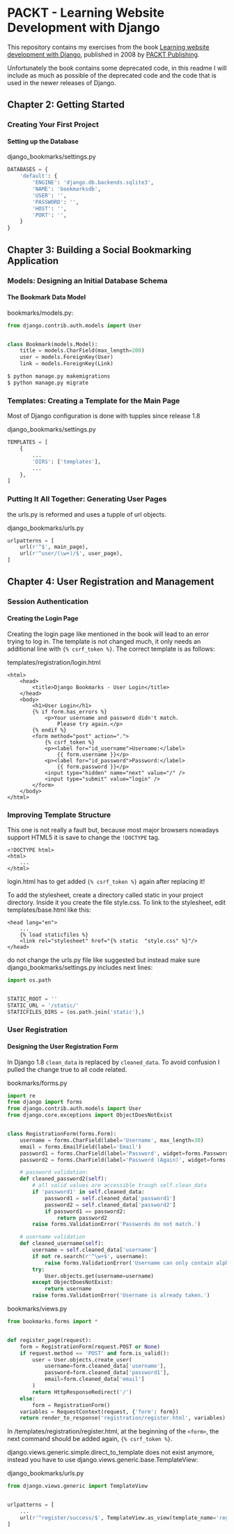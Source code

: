 # PACKT - Learning Website Development with Django

This repository contains my exercises from the book [Learning website development with Django](https://www.packtpub.com/web-development/learning-website-development-django), published in 2008 by [PACKT Publishing](https://www.packtpub.com/).

Unfortunately the book contains some deprecated code, in this readme I will include as much as possible of the deprecated code and the code that is used in the newer releases of Django.

## Chapter 2: Getting Started
### Creating Your First Project
#### Setting up the Database
django_bookmarks/settings.py
``` Python
DATABASES = {
    'default': {
        'ENGINE': 'django.db.backends.sqlite3',
        'NAME': 'bookmarksdb',
        'USER': '',
        'PASSWORD': '',
        'HOST': '',
        'PORT': '',
    }
}
```
## Chapter 3: Building a Social Bookmarking Application
### Models: Designing an Initial Database Schema
#### The Bookmark Data Model
bookmarks/models.py:
``` Python
from django.contrib.auth.models import User


class Bookmark(models.Model):
    title = models.CharField(max_length=200)
    user = models.ForeignKey(User)
    link = models.ForeignKey(Link)
```

``` Bash
$ python manage.py makemigrations
$ python manage.py migrate
```
### Templates: Creating a Template for the Main Page
Most of Django configuration is done with tupples since release 1.8

django_bookmarks/settings.py
``` Python
TEMPLATES = [
    {
        ...
        'DIRS': ['templates'],
        ...
    },
]
```
### Putting It All Together: Generating User Pages
the urls.py is reformed and uses a tupple of url objects.

django_bookmarks/urls.py
``` Python
urlpatterns = [
    url(r'^$', main_page),
    url(r'^user/(\w+)/$', user_page),
]
```
## Chapter 4: User Registration and Management
### Session Authentication
#### Creating the Login Page
Creating the login page like mentioned in the book will lead to an error trying to log in. The template is not changed much, it only needs an additional line with `{% csrf_token %}`. 
The correct template is as follows:

templates/registration/login.html
``` HTML5
<html>
    <head>
        <title>Django Bookmarks - User Login</title>
    </head>
    <body>
        <h1>User Login</h1>
        {% if form.has_errors %}
            <p>Your username and password didn't match.
                Please try again.</p>
        {% endif %}
        <form method="post" action=".">
            {% csrf_token %}
            <p><label for="id_username">Username:</label>
                {{ form.username }}</p>
            <p><label for="id_password">Password:</label>
                {{ form.password }}</p>
            <input type="hidden" name="next" value="/" />
            <input type="submit" value="login" />
        </form>
    </body>
</html>
```
### Improving Template Structure
This one is not really a fault but, because most major browsers nowadays support HTML5 it is save to change the `!DOCTYPE` tag.
``` HTML5
<!DOCTYPE html>
<html>
    ...
</html>
```

login.html has to get added `{% csrf_token %}` again after replacing it!

To add the stylesheet, create a directory called static in your project directory. Inside it you create the file style.css. 
To link to the stylesheet, edit templates/base.html like this:
``` HTML5
<head lang="en">
    ...
    {% load staticfiles %}
    <link rel="stylesheet" href="{% static  "style.css" %}"/>
</head>
```

do not change the urls.py file like suggested but instead make sure django_bookmarks/settings.py includes next lines:
``` Python
import os.path


STATIC_ROOT = ''
STATIC_URL = '/static/'
STATICFILES_DIRS = (os.path.join('static'),)
```
### User Registration
#### Designing the User Registration Form
In Django 1.8 `clean_data` is replaced by `cleaned_data`. To avoid confusion I pulled the change true to all code related.

bookmarks/forms.py
``` Python
import re
from django import forms
from django.contrib.auth.models import User
from django.core.exceptions import ObjectDoesNotExist


class RegistrationForm(forms.Form):
    username = forms.CharField(label='Username', max_length=30)
    email = forms.EmailField(label='Email')
    password1 = forms.CharField(label='Password', widget=forms.PasswordInput())
    password2 = forms.CharField(label='Password (Again)', widget=forms.PasswordInput())

    # password validation:
    def cleaned_password2(self):
        # all valid values are accessible trough self.clean_data
        if 'password1' in self.cleaned_data:
            password1 = self.cleaned_data['password1']
            password2 = self.cleaned_data['password2']
            if password1 == password2:
                return password2
        raise forms.ValidationError('Passwords do not match.')

    # username validation
    def cleaned_username(self):
        username = self.cleaned_data['username']
        if not re.search(r'^\w+$', username):
            raise forms.ValidationError('Username can only contain alphanumeric characters and the underscore.')
        try:
            User.objects.get(username=username)
        except ObjectDoesNotExist:
            return username
        raise forms.ValidationError('Username is already taken.')
```

bookmarks/views.py
``` Python
from bookmarks.forms import *


def register_page(request):
    form = RegistrationForm(request.POST or None)
    if request.method == 'POST' and form.is_valid():
        user = User.objects.create_user(
            username=form.cleaned_data['username'],
            password=form.cleaned_data['password1'],
            email=form.cleaned_data['email']
        )
        return HttpResponseRedirect('/')
    else:
        form = RegistrationForm()
    variables = RequestContext(request, {'form': form})
    return render_to_response('registration/register.html', variables)
```

In /templates/registration/register.html, at the beginning of the `<form>`, the next command should be added again, `{% csrf_token %}`.

django.views.generic.simple.direct_to_template does not exist anymore, instead you have to use django.views.generic.base.TemplateView:

django_bookmarks/urls.py
``` Python
from django.views.generic import TemplateView


urlpatterns = [
    ...
    url(r'^register/success/$', TemplateView.as_view(template_name='registration/register_success.html')),
]
```